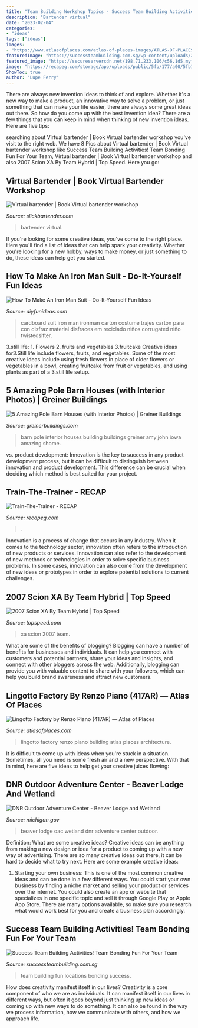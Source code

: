 ```yaml
---
title: "Team Building Workshop Topics - Success Team Building Activities! Team Bonding Fun For Your Team"
description: "Bartender virtual"
date: "2023-02-04"
categories:
- "ideas"
tags: ["ideas"]
images:
- "https://www.atlasofplaces.com/atlas-of-places-images/ATLAS-OF-PLACES-RPBW-LINGOTTO-FACTORY-IMG-13.jpg"
featuredImage: "https://successteambuilding.com.sg/wp-content/uploads/2019/05/team-building-singapore.jpg"
featured_image: "https://secureservercdn.net/198.71.233.106/c56.1d5.myftpupload.com/wp-content/uploads/2017/10/GB3839-John-and-Amy-Marshall-11-min-1200x500_c.jpg"
image: "https://recapeg.com/storage/app/uploads/public/5fb/177/a00/5fb177a00b1d2177076314.jpg"
ShowToc: true
author: "Lupe Ferry"
---
```



There are always new invention ideas to think of and explore. Whether it's a new way to make a product, an innovative way to solve a problem, or just something that can make your life easier, there are always some great ideas out there. So how do you come up with the best invention idea? There are a few things that you can keep in mind when thinking of new invention ideas. Here are five tips: 

	

		
searching about Virtual bartender | Book Virtual bartender workshop you've visit to the right web. We have 8 Pics about Virtual bartender | Book Virtual bartender workshop like Success Team Building Activities! Team Bonding Fun For Your Team, Virtual bartender | Book Virtual bartender workshop and also 2007 Scion XA By Team Hybrid | Top Speed. Here you go:
		
    
## Virtual Bartender | Book Virtual Bartender Workshop

<img loading=lazy src="https://slickbartender.com/wp-content/uploads/2015/07/12-640x467.jpg" onerror="this.onerror=null;this.src='https://tse2.mm.bing.net/th?id=OIP.V9PfwXTTPUFYrY91_F_1IQHaFZ&amp;pid=15.1';" alt="Virtual bartender | Book Virtual bartender workshop">

_Source: slickbartender.com_

>bartender virtual. 

	

If you're looking for some creative ideas, you've come to the right place. Here you'll find a list of ideas that can help spark your creativity. Whether you're looking for a new hobby, ways to make money, or just something to do, these ideas can help get you started.

    
## How To Make An Iron Man Suit - Do-It-Yourself Fun Ideas

<img loading=lazy src="https://diyfunideas.com/wp-content/uploads/2014/04/ironman-suit-8.jpg" onerror="this.onerror=null;this.src='https://tse2.mm.bing.net/th?id=OIP.kas-SiMLtQdW5FEumRZOIAHaNK&amp;pid=15.1';" alt="How To Make An Iron Man Suit - Do-It-Yourself Fun Ideas">

_Source: diyfunideas.com_

>cardboard suit iron man ironman carton costume trajes cartón para con disfraz material disfraces em reciclado niños corrugated niño twistedsifter. 

	

3.still life: 1. Flowers 2. fruits and vegetables 3.fruitcake
Creative ideas for3.Still life include flowers, fruits, and vegetables. Some of the most creative ideas include using fresh flowers in place of older flowers or vegetables in a bowl, creating fruitcake from fruit or vegetables, and using plants as part of a 3.still life setup.

    
## 5 Amazing Pole Barn Houses (with Interior Photos) | Greiner Buildings

<img loading=lazy src="https://secureservercdn.net/198.71.233.106/c56.1d5.myftpupload.com/wp-content/uploads/2017/10/GB3839-John-and-Amy-Marshall-11-min-1200x500_c.jpg" onerror="this.onerror=null;this.src='https://tse3.mm.bing.net/th?id=OIP.QXYwJcciaDqYuJwEKYOm7wHaDF&amp;pid=15.1';" alt="5 Amazing Pole Barn Houses (with Interior Photos) | Greiner Buildings">

_Source: greinerbuildings.com_

>barn pole interior houses building buildings greiner amy john iowa amazing shome. 

	

vs. product development:
Innovation is the key to success in any product development process, but it can be difficult to distinguish between innovation and product development. This difference can be crucial when deciding which method is best suited for your project.

    
## Train-The-Trainer - RECAP

<img loading=lazy src="https://recapeg.com/storage/app/uploads/public/5fb/177/a00/5fb177a00b1d2177076314.jpg" onerror="this.onerror=null;this.src='https://tse2.mm.bing.net/th?id=OIP.pls8txFN65CJ0DbqgH967AAAAA&amp;pid=15.1';" alt="Train-The-Trainer - RECAP">

_Source: recapeg.com_

>. 

	

Innovation is a process of change that occurs in any industry. When it comes to the technology sector, innovation often refers to the introduction of new products or services. Innovation can also refer to the development of new methods or technologies in order to solve specific business problems. In some cases, innovation can also come from the development of new ideas or prototypes in order to explore potential solutions to current challenges.

    
## 2007 Scion XA By Team Hybrid | Top Speed

<img loading=lazy src="https://pictures.topspeed.com/IMG/crop/200611/2007-scion-xa-by-team-hyb-1_1600x0w.jpg" onerror="this.onerror=null;this.src='https://tse3.mm.bing.net/th?id=OIP.nrPlInreAlYkKDmSfAcstwHaFj&amp;pid=15.1';" alt="2007 Scion XA By Team Hybrid | Top Speed">

_Source: topspeed.com_

>xa scion 2007 team. 

	

What are some of the benefits of blogging?
Blogging can have a number of benefits for businesses and individuals. It can help you connect with customers and potential partners, share your ideas and insights, and connect with other bloggers across the web. Additionally, blogging can provide you with valuable content to share with your followers, which can help you build brand awareness and attract new customers.

    
## Lingotto Factory By Renzo Piano (417AR) — Atlas Of Places

<img loading=lazy src="https://www.atlasofplaces.com/atlas-of-places-images/ATLAS-OF-PLACES-RPBW-LINGOTTO-FACTORY-IMG-13.jpg" onerror="this.onerror=null;this.src='https://tse2.mm.bing.net/th?id=OIP.UgIKtjxdjc7aW3Elolb6-gHaHy&amp;pid=15.1';" alt="Lingotto Factory by Renzo Piano (417AR) — Atlas of Places">

_Source: atlasofplaces.com_

>lingotto factory renzo piano building atlas places architecture. 

	

It is difficult to come up with ideas when you're stuck in a situation. Sometimes, all you need is some fresh air and a new perspective. With that in mind, here are five ideas to help get your creative juices flowing: 

    
## DNR Outdoor Adventure Center - Beaver Lodge And Wetland

<img loading=lazy src="https://www.michigan.gov/images/oac/DSC_7073_534747_7.jpg" onerror="this.onerror=null;this.src='https://tse1.mm.bing.net/th?id=OIP.7MeTk83d8V3pfxmfuzYDFgHaEb&amp;pid=15.1';" alt="DNR Outdoor Adventure Center - Beaver Lodge and Wetland">

_Source: michigan.gov_

>beaver lodge oac wetland dnr adventure center outdoor. 

	

Definition: What are some creative ideas?
Creative ideas can be anything from making a new design or idea for a product to coming up with a new way of advertising. There are so many creative ideas out there, it can be hard to decide what to try next. Here are some example creative ideas:
1. Starting your own business: This is one of the most common creative ideas and can be done in a few different ways. You could start your own business by finding a niche market and selling your product or services over the internet. You could also create an app or website that specializes in one specific topic and sell it through Google Play or Apple App Store. There are many options available, so make sure you research what would work best for you and create a business plan accordingly.


    
## Success Team Building Activities! Team Bonding Fun For Your Team

<img loading=lazy src="https://successteambuilding.com.sg/wp-content/uploads/2019/05/team-building-singapore.jpg" onerror="this.onerror=null;this.src='https://tse4.mm.bing.net/th?id=OIP.akZ3acAtcB-_MpxiiNX48QHaFB&amp;pid=15.1';" alt="Success Team Building Activities! Team Bonding Fun For Your Team">

_Source: successteambuilding.com.sg_

>team building fun locations bonding success. 

	

How does creativity manifest itself in our lives?
Creativity is a core component of who we are as individuals. It can manifest itself in our lives in different ways, but often it goes beyond just thinking up new ideas or coming up with new ways to do something. It can also be found in the way we process information, how we communicate with others, and how we approach life.

